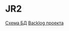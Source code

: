 # JR2
[Схема БД](https://app.sqldbm.com//MySQL/Share/4JfQvUz4pT4MQXAkWz_kOUGFrngIE8md_DYjF4jNYw0)
[Backlog проекта](https://docs.google.com/spreadsheets/d/1YEQ4JlJUmsn4Kw3IOLj59CYt315KGX6S8LlAWg-YSEk/edit?usp=sharing)

